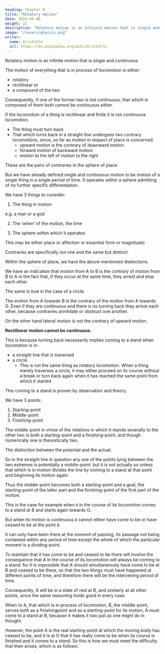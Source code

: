 ```yaml
---
heading: Chapter 8
title: "Rotatory motion"
date: 2024-09-08
weight: 22
description: "Rotatory motion is an infinite motion that is single and continuous"
image: "/covers/physics.png"
writer:
  name: Aristotle 
  url: https://en.wikipedia.org/wiki/Aristotle
---
```



Rotatory motion is an infinite motion that is single and continuous.

The motion of everything that is in process of locomotion is either:
- rotatory
- rectilinear or
- a compound of the two

Consequently, if one of the former two is not continuous, that which is composed of them both cannot be continuous either.

If the locomotion of a thing is rectilinear and finite it is not continuous locomotion.
- The thing must turn back
- That which turns back in a straight line undergoes two contrary locomotions, since, so far as motion in respect of place is concerned:
  - upward motion is the contrary of downward motion
  - forward motion of backward motion
  - motion to the left of motion to the right

These are the pairs of contraries in the sphere of place. 

But we have already defined single and continuous motion to be motion of a single thing in a single period of time. It operates within a sphere admitting of no further specific differentiation.

We have 3 things to consider:

1. The thing in motion

e.g. a man or a god

2. The ‘when’ of the motion, the time

3. The sphere within which it operates

This may be either place or affection or essential form or magnitude)

Contraries are specifically not one and the same but distinct.

Within the sphere of place, we have the above-mentioned distinctions. 

We have an indication that motion from A to B is the contrary of motion from B to A in the fact that, if they occur at the same time, they arrest and stop each other.

The same is true in the case of a circle.

The motion from A towards B is the contrary of the motion from A towards G. Even if they are continuous and there is no turning back they arrest each other, because contraries annihilate or obstruct one another.

On the other hand lateral motion is not the contrary of upward motion. 

**Rectilinear motion cannot be continuous.**

This is because turning back necessarily implies coming to a stand when locomotion is in:
- a straight line that is traversed
- a circle.
  - This is not the same thing as rotatory locomotion. When a thing merely traverses a circle, it may either proceed on its course without a break or turn back again when it has reached the same point from which it started

This coming to a stand is proven by observation and theory.

We have 3 points:

1. Starting-point
2. Middle-point
3. Finishing-point

The middle-point in virtue of the relations in which it stands severally to the other two is both a starting-point and a finishing-point, and though numerically one is theoretically two. 

The distinction between the potential and the actual. 

So in the straight line in question any one of the points lying between the two extremes is potentially a middle-point: but it is not actually so unless that which is in motion divides the line by coming to a stand at that point and beginning its motion again: 

Thus the middle-point becomes both a starting-point and a goal, the starting-point of the latter part and the finishing-point of the first part of the motion. 

This is the case for example when `A` in the course of its locomotion comes to a stand at B and starts again towards G.

But when its motion is continuous `A` cannot either have come to be or have ceased to be at the point `B`.

It can only have been there at the moment of passing, its passage not being contained within any period of time except the whole of which the particular moment is a dividing-point.

To maintain that it has come to be and ceased to be there will involve the consequence that A in the course of its locomotion will always be coming to a stand: for it is impossible that A should simultaneously have come to be at B and ceased to be there, so that the two things must have happened at different points of time, and therefore there will be the intervening period of time.

Consequently, A will be in a state of rest at B, and similarly at all other points, since the same reasoning holds good in every case. 

When to A, that which is in process of locomotion, B, the middle-point, serves both as a finishingpoint and as a starting-point for its motion, A must come to a stand at B, because it makes it two just as one might
do in thought. 

However, the point A is the real starting-point at which the moving body has ceased to be, and it is at G that it has really come to be when its course is finished and it comes to a stand. So this is how we must meet the difficulty that then arises, which is as follows.
